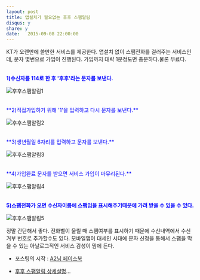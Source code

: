 ```yaml
---
layout: post
title: 앱설치가 필요없는 후후 스팸알림 
disqus: y
share: y
date:   2015-09-08 22:00:00
---
```


KT가 오랜만에 쓸만한 서비스를 제공한다. 앱설치 없이 스팸전화를 걸러주는 서비스인데, 문자 몇번으로 가입이 진행된다. 가입까지 대략 1분정도면 충분하다.물론 무료다.
</br></br>


<span style="color:blue">**1)수신자를 114로 한 후 '후후'라는 문자를 보낸다.** </span>

![후후스팸알림1](http://beatshon.github.io/images/who1.PNG)
</br>

</br>
<span style="color:blue">**2)직접가입하기 위해 '1'을 입력하고 다시 문자를 보낸다.**</span>

![후후스팸알림2](http://beatshon.github.io/images/who4.PNG)
</br>

</br>
<span style="color:blue">**3)생년월일 6자리를 입력하고 문자를 보낸다.**</span>

![후후스팸알림3](http://beatshon.github.io/images/who2.PNG)
</br>

</br>
<span style="color:blue">**4)가입완료 문자를 받으면 서비스 가입이 마무리된다.**</span>

![후후스팸알림4](http://beatshon.github.io/images/who3.PNG)
</br>
</br>

<span style="color:blue">**5)스팸전화가 오면 수신자이름에 스팸임을 표시해주기때문에 가려 받을 수 있을 수 있다.**</span>


![후후스팸알림5](http://beatshon.github.io/images/whowho5.PNG)
</br>

정말 간단해서 좋다. 전화벨이 울릴 때 스팸여부를 표시하기 때문에 수신내역에서 수신거부 번호로 추가할수도 있다. 모바일앱이 대세인 시대에 문자 신청을 통해서 스팸을 막을 수 있는 아날로그적인 서비스 감성이 맘에 든다. 

- 포스팅의 시작 : [A2님 페이스북](https://www.facebook.com/ani2life?fref=ts) 

- [후후 스팸알림 상세설명](http://product.olleh.com/wDic/productDetail.do?ItemCode=1075)...


